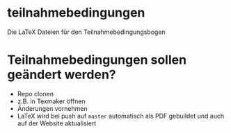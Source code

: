 # teilnahmebedingungen
Die LaTeX Dateien für den Teilnahmebedingungsbogen

# Teilnahmebedingungen sollen geändert werden?
* Repo clonen
* z.B. in Texmaker öffnen
* Änderungen vornehmen
* LaTeX wird bei push auf `master` automatisch als PDF gebuildet und auch auf der Website aktualisiert
